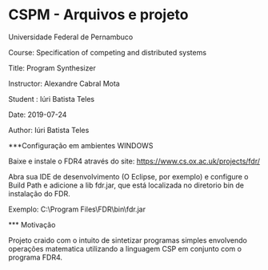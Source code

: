 # CSPM - Arquivos e projeto

Universidade Federal de Pernambuco

Course: Specification of competing and distributed systems

Title: Program Synthesizer

Instructor: Alexandre Cabral Mota

Student : Iúri Batista Teles

Date: 2019-07-24

Author: Iúri Batista Teles

***Configuração em ambientes WINDOWS

Baixe e instale o FDR4 através do site: https://www.cs.ox.ac.uk/projects/fdr/

Abra sua IDE de desenvolvimento (O Eclipse, por exemplo) e configure o Build Path e adicione a lib fdr.jar, que está localizada no diretorio bin de instalação do FDR. 

Exemplo: C:\Program Files\FDR\bin\fdr.jar

*** Motivação

Projeto craido com o intuito de sintetizar programas simples envolvendo operações matematica utilizando a linguagem CSP em conjunto com o programa FDR4.
